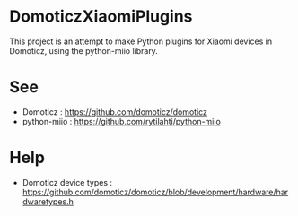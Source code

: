# DomoticzXiaomiPlugins

This project is an attempt to make Python plugins for Xiaomi devices in Domoticz, using the python-miio library.

# See

- Domoticz : https://github.com/domoticz/domoticz
- python-miio : https://github.com/rytilahti/python-miio

# Help

- Domoticz device types : https://github.com/domoticz/domoticz/blob/development/hardware/hardwaretypes.h
